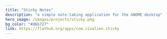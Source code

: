 ```yaml
---
title: "Sticky Notes"
description: "a simple note-taking application for the GNOME desktop"
hero_image: /images/projects/sticky.png
bg_color: "#d6b727"
link: https://flathub.org/apps/com.vixalien.sticky
---
```

